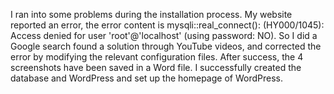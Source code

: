 I ran into some problems during the installation process. My website reported an error, the error content is mysqli::real_connect(): (HY000/1045): Access denied for user 'root'@'localhost' (using password: NO). So I did a Google search found a solution through YouTube videos, and corrected the error by modifying the relevant configuration files. After success, the 4 screenshots have been saved in a Word file. I successfully created the database and WordPress and set up the homepage of WordPress.
